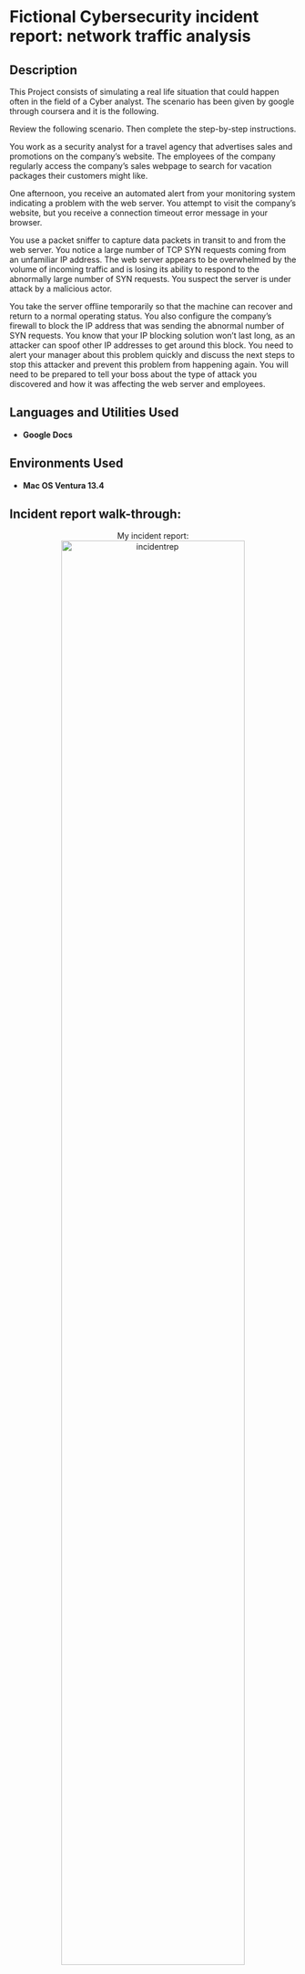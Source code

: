 <h1>Fictional Cybersecurity incident report: network traffic analysis</h1>



<h2>Description</h2>
This Project consists of simulating a real life situation that could happen often in the field of a Cyber analyst. 
The scenario has been given by google through coursera and it is the following.

Review the following scenario. Then complete the step-by-step instructions.

You work as a security analyst for a travel agency that advertises sales and promotions on the company’s website. The employees of the company regularly access the company’s sales webpage to search for vacation packages their customers might like. 

One afternoon, you receive an automated alert from your monitoring system indicating a problem with the web server. You attempt to visit the company’s website, but you receive a connection timeout error message in your browser.

You use a packet sniffer to capture data packets in transit to and from the web server. You notice a large number of TCP SYN requests coming from an unfamiliar IP address. The web server appears to be overwhelmed by the volume of incoming traffic and is losing its ability to respond to the abnormally large number of SYN requests. You suspect the server is under attack by a malicious actor. 

You take the server offline temporarily so that the machine can recover and return to a normal operating status. You also configure the company’s firewall to block the IP address that was sending the abnormal number of SYN requests. You know that your IP blocking solution won’t last long, as an attacker can spoof other IP addresses to get around this block. You need to alert your manager about this problem quickly and discuss the next steps to stop this attacker and prevent this problem from happening again. You will need to be prepared to tell your boss about the type of attack you discovered and how it was affecting the web server and employees.
<br />


<h2>Languages and Utilities Used</h2>

- <b>Google Docs</b> 

<h2>Environments Used </h2>

- <b>Mac OS Ventura 13.4</b>

<h2>Incident report walk-through:</h2>

<p align="center">
My incident report: <br/>
<img src="https://i.imgur.com/UoMoZEv.png" height="80%" width="80%" alt="incidentrep"/>
<br />
<br />
<br />
<br />
The project Exemplar file<br/>
<img src="https://i.imgur.com/VqpE5Cr.png" height="80%" width="80%" alt="exemplar"/>
<br />

<!--
 ```diff
- text in red
+ text in green
! text in orange
# text in gray
@@ text in purple (and bold)@@
```
--!>
